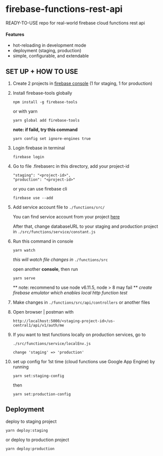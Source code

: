 # firebase-functions-rest-api

READY-TO-USE repo for real-world firebase cloud functions rest api

#### Features
- hot-reloading in development mode
- deployment (staging, production)
- simple, configurable, and extendable

## SET UP + HOW TO USE
1. Create 2 projects in [firebase console](https://firebase.google.com/) (1 for staging, 1 for production)
2. Install firebase-tools globally

    ```
    npm install -g firebase-tools
    ```
    or with yarn
    ```
    yarn global add firebase-tools
    ```
    **note: if faild, try this command**
    ```
    yarn config set ignore-engines true
    ```
3. Login firebase in terminal
    ```
    firebase login
    ```
4. Go to file .firebaserc in this directory, add your project-id
    ```
    "staging": "<project-id>",
    "production": "<project-id>"
    ```
    or you can use firebase cli
    ```
    firebase use --add
    ```
5. Add service account file to `./functions/src/`

   You can find service account from your project [here](https://firebase.google.com/docs/admin/setup#add_firebase_to_your_app)

   After that, change databaseURL to your staging and production project in `./src/functions/service/constant.js`
6. Run this command in console
    ```
    yarn watch
    ```
    _this will watch file changes in_ `./functions/src`

    open another **console**, then run
    ```
    yarn serve
    ```
    ** note: recommend to use node v6.11.5, node > 8 may fail **
    _create firebase emulator which enables local http function test_
7. Make changes in `./functions/src/api/controllers` or another files
8. Open browser | postman with
    ```
    http://localhost:5000/<staging-project-id>/us-central1/api/v1/auth/me
    ```
9. If you want to test functions locally on production services, go to

    `./src/functions/service/localEnv.js`
    ```
    change 'staging' => 'production'
    ```
10. set up config for 1st time (cloud functions use Google App Engine)
    by running

    ```
    yarn set:staging-config
    ```
    then
    ```
    yarn set:production-config
    ```

## Deployment


deploy to staging project
```
yarn deploy:staging
```

or deploy to production project
```
yarn deploy:production
```



